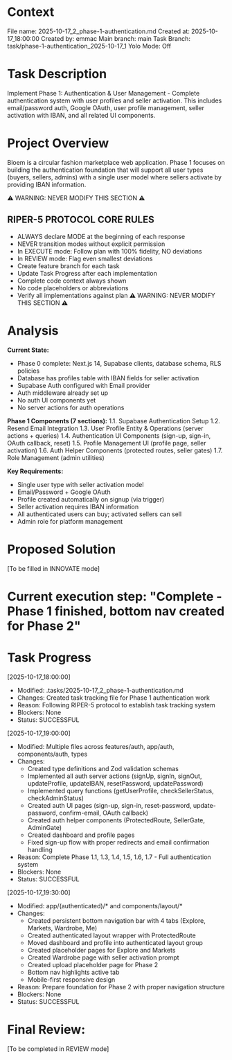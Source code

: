 # Context
File name: 2025-10-17_2_phase-1-authentication.md
Created at: 2025-10-17_18:00:00
Created by: emmac
Main branch: main
Task Branch: task/phase-1-authentication_2025-10-17_1
Yolo Mode: Off

# Task Description
Implement Phase 1: Authentication & User Management - Complete authentication system with user profiles and seller activation. This includes email/password auth, Google OAuth, user profile management, seller activation with IBAN, and all related UI components.

# Project Overview
Bloem is a circular fashion marketplace web application. Phase 1 focuses on building the authentication foundation that will support all user types (buyers, sellers, admins) with a single user model where sellers activate by providing IBAN information.

⚠️ WARNING: NEVER MODIFY THIS SECTION ⚠️
## RIPER-5 PROTOCOL CORE RULES
- ALWAYS declare MODE at the beginning of each response
- NEVER transition modes without explicit permission
- In EXECUTE mode: Follow plan with 100% fidelity, NO deviations
- In REVIEW mode: Flag even smallest deviations
- Create feature branch for each task
- Update Task Progress after each implementation
- Complete code context always shown
- No code placeholders or abbreviations
- Verify all implementations against plan
⚠️ WARNING: NEVER MODIFY THIS SECTION ⚠️

# Analysis
**Current State:**
- Phase 0 complete: Next.js 14, Supabase clients, database schema, RLS policies
- Database has profiles table with IBAN fields for seller activation
- Supabase Auth configured with Email provider
- Auth middleware already set up
- No auth UI components yet
- No server actions for auth operations

**Phase 1 Components (7 sections):**
1.1. Supabase Authentication Setup
1.2. Resend Email Integration
1.3. User Profile Entity & Operations (server actions + queries)
1.4. Authentication UI Components (sign-up, sign-in, OAuth callback, reset)
1.5. Profile Management UI (profile page, seller activation)
1.6. Auth Helper Components (protected routes, seller gates)
1.7. Role Management (admin utilities)

**Key Requirements:**
- Single user type with seller activation model
- Email/Password + Google OAuth
- Profile created automatically on signup (via trigger)
- Seller activation requires IBAN information
- All authenticated users can buy; activated sellers can sell
- Admin role for platform management

# Proposed Solution
[To be filled in INNOVATE mode]

# Current execution step: "Complete - Phase 1 finished, bottom nav created for Phase 2"

# Task Progress
[2025-10-17_18:00:00]
- Modified: .tasks/2025-10-17_2_phase-1-authentication.md
- Changes: Created task tracking file for Phase 1 authentication work
- Reason: Following RIPER-5 protocol to establish task tracking system
- Blockers: None
- Status: SUCCESSFUL

[2025-10-17_19:00:00]
- Modified: Multiple files across features/auth, app/auth, components/auth, types
- Changes:
  * Created type definitions and Zod validation schemas
  * Implemented all auth server actions (signUp, signIn, signOut, updateProfile, updateIBAN, resetPassword, updatePassword)
  * Implemented query functions (getUserProfile, checkSellerStatus, checkAdminStatus)
  * Created auth UI pages (sign-up, sign-in, reset-password, update-password, confirm-email, OAuth callback)
  * Created auth helper components (ProtectedRoute, SellerGate, AdminGate)
  * Created dashboard and profile pages
  * Fixed sign-up flow with proper redirects and email confirmation handling
- Reason: Complete Phase 1.1, 1.3, 1.4, 1.5, 1.6, 1.7 - Full authentication system
- Blockers: None
- Status: SUCCESSFUL

[2025-10-17_19:30:00]
- Modified: app/(authenticated)/* and components/layout/*
- Changes:
  * Created persistent bottom navigation bar with 4 tabs (Explore, Markets, Wardrobe, Me)
  * Created authenticated layout wrapper with ProtectedRoute
  * Moved dashboard and profile into authenticated layout group
  * Created placeholder pages for Explore and Markets
  * Created Wardrobe page with seller activation prompt
  * Created upload placeholder page for Phase 2
  * Bottom nav highlights active tab
  * Mobile-first responsive design
- Reason: Prepare foundation for Phase 2 with proper navigation structure
- Blockers: None
- Status: SUCCESSFUL

# Final Review:
[To be completed in REVIEW mode]

